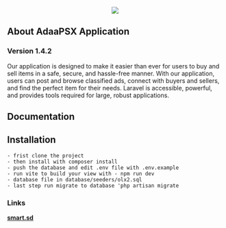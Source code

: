 <p align="center"><a href="https://smart.sd" target="_blank"> <img src="https://smart.sd/assets/img/logo.png" ></a></p>

## About AdaaPSX Application
### Version 1.4.2

Our application is designed to make it easier than ever for users to buy and sell items in a safe, secure, and hassle-free manner. With our application, users can post and browse classified ads, connect with buyers and sellers, and find the perfect item for their needs.
Laravel is accessible, powerful, and provides tools required for large, robust applications.

## Documentation

## Installation
    - frist clone the project
    - then install with composer install
    - push the database and edit .env file with .env.example
    - run vite to build your view with - npm run dev
    - database file in database/seeders/olx2.sql
    - last step run migrate to database 'php artisan migrate

### Links
**[smart.sd](http://smart.sd)**
